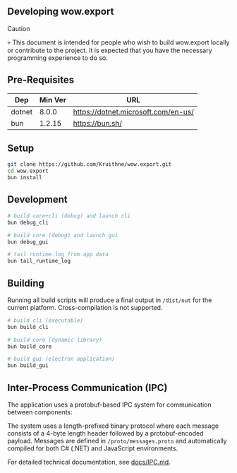 ## Developing wow.export

> [!CAUTION]
> 💀 This document is intended for people who wish to build wow.export locally or contribute to the project. It is expected that you have the necessary programming experience to do so.

## Pre-Requisites

| Dep | Min Ver | URL |
| --- | --- | --- |
| dotnet | 8.0.0 | https://dotnet.microsoft.com/en-us/ |
| bun | 1.2.15 | https://bun.sh/ |

## Setup

```bash
git clone https://github.com/Kruithne/wow.export.git
cd wow.export
bun install
```

## Development

```bash
# build core+cli (debug) and launch cli
bun debug_cli

# build core (debug) and launch gui
bun debug_gui

# tail runtime.log from app data
bun tail_runtime_log
```

## Building

Running all build scripts will produce a final output in `/dist/out` for the current platform. Cross-compilation is not supported.

```bash
# build cli (executable)
bun build_cli

# build core (dynamic library)
bun build_core

# build gui (electron application)
bun build_gui
```

## Inter-Process Communication (IPC)

The application uses a protobuf-based IPC system for communication between components:

The system uses a length-prefixed binary protocol where each message consists of a 4-byte length header followed by a protobuf-encoded payload. Messages are defined in `/proto/messages.proto` and automatically compiled for both C# (.NET) and JavaScript environments.

For detailed technical documentation, see [docs/IPC.md](docs/IPC.md).